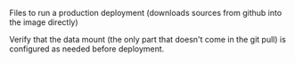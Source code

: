 Files to run a production deployment (downloads sources from github into the image directly)

Verify that the data mount (the only part that doesn't come in the git pull) is configured as needed before deployment.